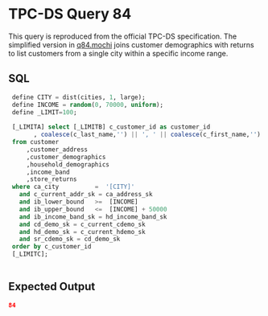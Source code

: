 # TPC-DS Query 84

This query is reproduced from the official TPC-DS specification. The simplified
version in [q84.mochi](./q84.mochi) joins customer demographics with returns to
list customers from a single city within a specific income range.

## SQL
```sql
 define CITY = dist(cities, 1, large);
 define INCOME = random(0, 70000, uniform);
 define _LIMIT=100;
 
 [_LIMITA] select [_LIMITB] c_customer_id as customer_id
       , coalesce(c_last_name,'') || ', ' || coalesce(c_first_name,'') as customername
 from customer
     ,customer_address
     ,customer_demographics
     ,household_demographics
     ,income_band
     ,store_returns
 where ca_city	        =  '[CITY]'
   and c_current_addr_sk = ca_address_sk
   and ib_lower_bound   >=  [INCOME]
   and ib_upper_bound   <=  [INCOME] + 50000
   and ib_income_band_sk = hd_income_band_sk
   and cd_demo_sk = c_current_cdemo_sk
   and hd_demo_sk = c_current_hdemo_sk
   and sr_cdemo_sk = cd_demo_sk
 order by c_customer_id
 [_LIMITC];
 

```

## Expected Output
```json
84
```
